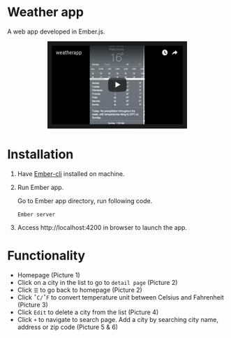 # Weather app
A web app developed in Ember.js.

<p align="center">
<a href="https://youtu.be/EIWP0I1GVHw" target="_blank"><img src="demo-imgs/Screen Shot 2016-03-27 at 11.56.08 AM.png" 
alt="Demo video" width="300" height="180" border="10"/></a>
</p>

# Installation
1. Have [Ember-cli](http://ember-cli.com/user-guide/) installed on machine.
2. Run Ember app.

    Go to Ember app directory, run following code.
    ```
    Ember server
    ```
3. Access http://localhost:4200 in browser to launch the app.

# Functionality
- Homepage (Picture 1)
- Click on a city in the list to go to `detail page`  (Picture 2)
- Click `☰` to go back to homepage  (Picture 2)
- Click `˚C/˚F` to convert temperature unit between Celsius and Fahrenheit (Picture 3)
- Click `Edit` to delete a city from the list   (Picture 4)
- Click `+` to navigate to search page. Add a city by searching city name, address or zip code  (Picture 5 & 6)

